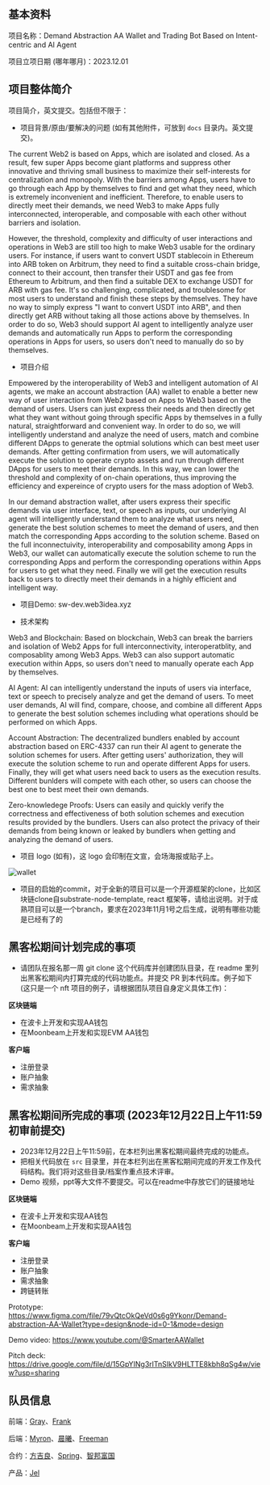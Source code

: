 ## 基本资料

项目名称：Demand Abstraction AA Wallet and Trading Bot Based on Intent-centric and AI Agent

项目立项日期 (哪年哪月)：2023.12.01

## 项目整体简介

项目简介，英文提交。包括但不限于：
- 项目背景/原由/要解决的问题 (如有其他附件，可放到 `docs` 目录内。英文提交)。

The current Web2 is based on Apps, which are isolated and closed. As a result, few super Apps become giant platforms and suppress other innovative and thriving small business to maximize their self-interests for centralization and monopoly. With the barriers among Apps, users have to go through each App by themselves to find and get what they need, which is extremely inconvenient and inefficient. Therefore, to enable users to directly meet their demands, we need Web3 to make Apps fully interconnected, interoperable, and composable with each other without barriers and isolation.

However, the threshold, complexity and difficulty of user interactions and operations in Web3 are still too high to make Web3 usable for the ordinary users. For instance, if users want to convert USDT stablecoin in Ethereum into ARB token on Arbitrum, they need to find a suitable cross-chain bridge, connect to their account, then transfer their USDT and gas fee from Ethereum to Arbitrum, and then find a suitable DEX to exchange USDT for ARB with gas fee. It's so challenging, complicated, and troublesome for most users to understand and finish these steps by themselves. They have no way to simply express "I want to convert USDT into ARB",  and then directly get ARB without taking all those actions above by themselves. In order to do so, Web3 should support AI agent to intelligently analyze user demands and automatically run Apps to perform the corresponding operations in Apps for users, so users don't need to manually do so by themselves. 

- 项目介绍

Empowered by the interoperability of Web3 and intelligent automation of AI agents, we make an account abstraction (AA) wallet to enable a better new way of user interaction from Web2 based on Apps to Web3 based on the demand of users. Users can just express their needs and then directly get what they want without going through specific Apps by themselves in a fully natural, straightforward and convenient way. In order to do so, we will intelligently understand and analyze the need of users, match and combine different DApps to generate the optmial solutions which can best meet user demands. After getting confirmation from users, we will automatically execute the solution to operate crypto assets and run through different DApps for users to meet their demands. In this way, we can lower the threshold and complexity of on-chain operations, thus improving the efficiency and expereince of crypto users for the mass adoption of Web3.

In our demand abstraction wallet, after users express their specific demands via user interface, text, or speech as inputs, our underlying AI agent will intelligently understand them to analyze what users need, generate the best solution schemes to meet the demand of users, and then match the corresponding Apps according to the solution scheme. Based on the full inconnectuivity, interoperability and composability among Apps in Web3, our wallet can automatically execute the solution scheme to run the corresponding Apps and perform the corresponding operations within Apps for users to get what they need. Finally we will get the execution results back to users to directly meet their demands in a highly efficient and intelligent way.

- 项目Demo: sw-dev.web3idea.xyz

- 技术架构

Web3 and Blockchain: Based on blockchain, Web3 can break the barriers and isolation of Web2 Apps for full interconnectivity, interoperatblity, and composablity among Web3 Apps. Web3 can also support automatic execution within Apps, so users don't need to manually operate each App by themselves.

AI Agent: AI can intelligently understand the inputs of users via interface, text or speech to precisely analyze and get the demand of users. To meet user demands, AI will find, compare, choose, and combine all different Apps to generate the best solution schemes including what operations should be performed on which Apps.

Account Abstraction: The decentralized bundlers enabled by account abstraction based on ERC-4337 can run their AI agent to generate the solution schemes for users. After getting users' authorization, they will execute the solution scheme to run and operate different Apps for users. Finally, they will get what users need back to users as the execution results. Different bunlders will compete with each other, so users can choose the best one to best meet their own demands.

Zero-knowledege Proofs: Users can easily and quickly verify the correctness and effectiveness of both solution schemes and execution results provided by the bundlers. Users can also protect the privacy of their demands from being known or leaked by bundlers when getting and analyzing the demand of users.

- 项目 logo (如有)，这 logo 会印制在文宣，会场海报或贴子上。

![wallet](https://github.com/smarterwallet/hackathon-2023-winter/assets/110052573/d491ff3b-2a5c-41ac-ac27-60332f6448c2)


- 项目的启始的commit，对于全新的项目可以是一个开源框架的clone，比如区块链clone自substrate-node-template, react
框架等，请给出说明。对于成熟项目可以是一个branch，要求在2023年11月1号之后生成，说明有哪些功能是已经有了的

## 黑客松期间计划完成的事项

- 请团队在报名那一周 git clone 这个代码库并创建团队目录，在 readme 里列出黑客松期间内打算完成的代码功能点。并提交 PR 到本代码库。例子如下 (这只是一个 nft 项目的例子，请根据团队项目自身定义具体工作)：

**区块链端**
  - 在波卡上开发和实现AA钱包
  - 在Moonbeam上开发和实现EVM AA钱包

**客户端**
  - 注册登录
  - 账户抽象
  - 需求抽象


## 黑客松期间所完成的事项 (2023年12月22日上午11:59初审前提交)

- 2023年12月22日上午11:59前，在本栏列出黑客松期间最终完成的功能点。
- 把相关代码放在 `src` 目录里，并在本栏列出在黑客松期间完成的开发工作及代码结构。我们将对这些目录/档案作重点技术评审。
- Demo 视频，ppt等大文件不要提交。可以在readme中存放它们的链接地址

**区块链端**
  - 在波卡上开发和实现AA钱包
  - 在Moonbeam上开发和实现AA钱包

**客户端**
  - 注册登录
  - 账户抽象
  - 需求抽象
  - 跨链转账

Prototype: https://www.figma.com/file/79vQtcOkQeVd0s6g9Ykonr/Demand-abstraction-AA-Wallet?type=design&node-id=0-1&mode=design

Demo video: https://www.youtube.com/@SmarterAAWallet

Pitch deck: https://drive.google.com/file/d/15GpYINg3rlTnSIkV9HLTTE8kbh8qSg4w/view?usp=sharing

## 队员信息

前端：[Gray](https://github.com/GrayJyy)、[Frank](https://github.com/frankda)

后端：[Myron](https://github.com/zhangzhishun)、[晨曦](https://github.com/ShadowDawnme)、[Freeman](https://github.com/StrFreeman)

合约：[方吉良](https://github.com/ericfjl)、[Spring](https://github.com/fospring)、[智邦富国](https://github.com/DOGEOFDOGE/DDOGE)

产品：[Jel](https://github.com/mryings)